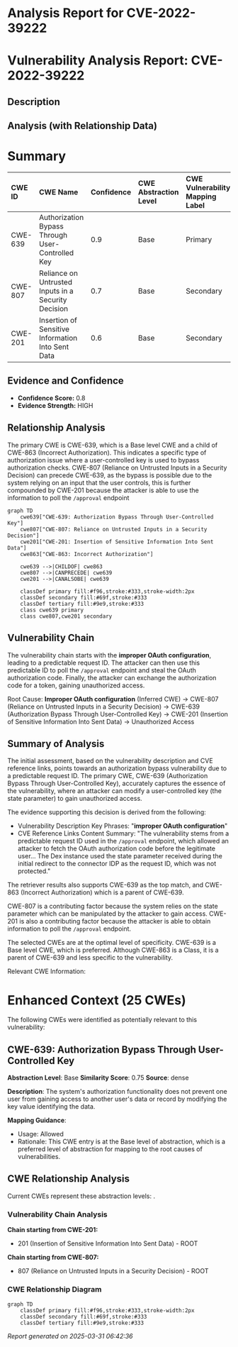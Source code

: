 # Analysis Report for CVE-2022-39222

# Vulnerability Analysis Report: CVE-2022-39222

## Description



## Analysis (with Relationship Data)

# Summary
| CWE ID    | CWE Name                                                       | Confidence | CWE Abstraction Level | CWE Vulnerability Mapping Label | CWE-Vulnerability Mapping Notes |
| :-------- | :------------------------------------------------------------- | :--------- | :---------------------- | :------------------------------ | :------------------------------ |
| CWE-639   | Authorization Bypass Through User-Controlled Key               | 0.9        | Base                    | Primary                         | Allowed                       |
| CWE-807   | Reliance on Untrusted Inputs in a Security Decision           | 0.7        | Base                    | Secondary                       | Allowed                       |
| CWE-201   | Insertion of Sensitive Information Into Sent Data             | 0.6        | Base                    | Secondary                       | Allowed                       |

## Evidence and Confidence

*   **Confidence Score:** 0.8
*   **Evidence Strength:** HIGH

## Relationship Analysis
The primary CWE is CWE-639, which is a Base level CWE and a child of CWE-863 (Incorrect Authorization). This indicates a specific type of authorization issue where a user-controlled key is used to bypass authorization checks. CWE-807 (Reliance on Untrusted Inputs in a Security Decision) can precede CWE-639, as the bypass is possible due to the system relying on an input that the user controls, this is further compounded by CWE-201 because the attacker is able to use the information to poll the `/approval` endpoint

```mermaid
graph TD
    cwe639["CWE-639: Authorization Bypass Through User-Controlled Key"]
    cwe807["CWE-807: Reliance on Untrusted Inputs in a Security Decision"]
    cwe201["CWE-201: Insertion of Sensitive Information Into Sent Data"]
    cwe863["CWE-863: Incorrect Authorization"]
    
    cwe639 -->|CHILDOF| cwe863
    cwe807 -->|CANPRECEDE| cwe639
    cwe201 -->|CANALSOBE| cwe639
    
    classDef primary fill:#f96,stroke:#333,stroke-width:2px
    classDef secondary fill:#69f,stroke:#333
    classDef tertiary fill:#9e9,stroke:#333
    class cwe639 primary
    class cwe807,cwe201 secondary
```

## Vulnerability Chain
The vulnerability chain starts with the **improper OAuth configuration**, leading to a predictable request ID. The attacker can then use this predictable ID to poll the `/approval` endpoint and steal the OAuth authorization code. Finally, the attacker can exchange the authorization code for a token, gaining unauthorized access.

Root Cause: **Improper OAuth configuration** (Inferred CWE) -> CWE-807 (Reliance on Untrusted Inputs in a Security Decision) -> CWE-639 (Authorization Bypass Through User-Controlled Key) -> CWE-201 (Insertion of Sensitive Information Into Sent Data) -> Unauthorized Access

## Summary of Analysis
The initial assessment, based on the vulnerability description and CVE reference links, points towards an authorization bypass vulnerability due to a predictable request ID. The primary CWE, CWE-639 (Authorization Bypass Through User-Controlled Key), accurately captures the essence of the vulnerability, where an attacker can modify a user-controlled key (the state parameter) to gain unauthorized access.

The evidence supporting this decision is derived from the following:

*   Vulnerability Description Key Phrases: "**improper OAuth configuration**"
*   CVE Reference Links Content Summary: "The vulnerability stems from a predictable request ID used in the `/approval` endpoint, which allowed an attacker to fetch the OAuth authorization code before the legitimate user... The Dex instance used the state parameter received during the initial redirect to the connector IDP as the request ID, which was not protected."

The retriever results also supports CWE-639 as the top match, and CWE-863 (Incorrect Authorization) which is a parent of CWE-639.

CWE-807 is a contributing factor because the system relies on the state parameter which can be manipulated by the attacker to gain access. CWE-201 is also a contributing factor because the attacker is able to obtain information to poll the `/approval` endpoint.

The selected CWEs are at the optimal level of specificity. CWE-639 is a Base level CWE, which is preferred. Although CWE-863 is a Class, it is a parent of CWE-639 and less specific to the vulnerability.

Relevant CWE Information:

# Enhanced Context (25 CWEs)
The following CWEs were identified as potentially relevant to this vulnerability:

## CWE-639: Authorization Bypass Through User-Controlled Key
**Abstraction Level**: Base
**Similarity Score**: 0.75
**Source**: dense

**Description**:
The system's authorization functionality does not prevent one user from gaining access to another user's data or record by modifying the key value identifying the data.

**Mapping Guidance**:
- Usage: Allowed
- Rationale: This CWE entry is at the Base level of abstraction, which is a preferred level of abstraction for mapping to the root causes of vulnerabilities.


## CWE Relationship Analysis

Current CWEs represent these abstraction levels: .


### Vulnerability Chain Analysis

**Chain starting from CWE-201:**
- 201 (Insertion of Sensitive Information Into Sent Data) - ROOT


**Chain starting from CWE-807:**
- 807 (Reliance on Untrusted Inputs in a Security Decision) - ROOT



### CWE Relationship Diagram

```mermaid
graph TD
    classDef primary fill:#f96,stroke:#333,stroke-width:2px
    classDef secondary fill:#69f,stroke:#333
    classDef tertiary fill:#9e9,stroke:#333
```



*Report generated on 2025-03-31 06:42:36*
